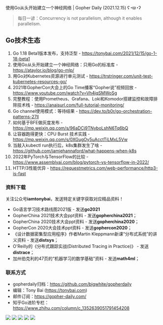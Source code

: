 使用Go从头开始建立一个神经网络 | Gopher Daily (2021.12.15) ʕ◔ϖ◔ʔ

>每日一谚：Concurrency is not parallelism, although it enables parallelism. 

## Go技术生态

1. Go 1.18 Beta1版本发布，支持泛型 - https://tonybai.com/2021/12/15/go-1-18-beta1
2. 使用Go从头开始建立一个神经网络：只用Go的标准库 - https://ataylor.io/blog/go-mlp/
3. 用Go对Kubernetes资源进行单元测试 - https://trstringer.com/unit-test-kubernetes-resources-go/
4. 2021年GopherCon大会上的Go Time播客“Gopher说”视频回放 - https://www.youtube.com/watch?v=Vh4jqSMWoSg
5. 完整教程：使用Prometheus、Grafana、Loki和Komodor搭建监控和故障排除技术栈 - https://anaisurl.com/full-tutorial-monitoring/
6. Go channel使用模式：等待结果 - https://dev.to/b0r/go-orchestration-patterns-27ll
7. 如何基于BFE做灰度发布 - https://mp.weixin.qq.com/s/96aDCj9TNyboLshN6Tq6bQ
8. 让容器跑得更快：CPU Burst 技术实践 - https://mp.weixin.qq.com/s/0XGugOy5uAcctTiLMxL5Vw
9. 当敲入kubectl run执行后，k8s集群发生了啥 - https://github.com/jamiehannaford/what-happens-when-k8s
10. 2022年PyTorch与TensorFlow的比较 - https://www.assemblyai.com/blog/pytorch-vs-tensorflow-in-2022/
11. HTTP/3性能优异 - https://requestmetrics.com/web-performance/http3-is-fast

### 资料下载

关注公众号**iamtonybai**，发送特定关键字获取对应精品资料！

* Go语言学习技术路线图2021版 - 发送**go2021**
* GopherChina 2021技术大会ppt资料 - 发送**gopherchina2021**；
* GopherChina 2020技术大会ppt资料 - 发送**gopherchina2020**；
* GopherCon 2020大会技术ppt资料 - 发送**gophercon2020**；
* 《设计数据密集型应用程序》作者Martin Kleppmann新课“分布式系统”的讲义资料 - 发送**distsys**；
* O'Reilly的《分布式跟踪实战(Distributed Tracing in Practice)》 - 发送**distrace**；
* 加州伯克利的47页的“机器学习的数学基础”资料 - 发送**math4ml**；

### 联系方式

* gopherdaily归档：https://github.com/bigwhite/gopherdaily
* 编辑：Tony Bai (https://tonybai.com)
* 邮件订阅：https://gopher-daily.com/
* 知乎Go进阶专栏：https://www.zhihu.com/column/c_1352639051791454208

![](https://mmbiz.qpic.cn/mmbiz_png/cH6WzfQ94mb54jsFJZ3Knmz8obUsf3PBShthmdSw5E01TcYmUReGkj0BWpxHak1HlnlzHvLmKax53YSGr7aNlA/0?wx_fmt=png)
![](https://mmbiz.qpic.cn/mmbiz_jpg/cH6WzfQ94mb54jsFJZ3Knmz8obUsf3PBDKyzaL44T9g1YiaYeujWa3QRrVC21SnO9h9qc2ia6ibyicc6LUdnD0ibymw/0?wx_fmt=jpeg)
![](https://mmbiz.qpic.cn/mmbiz_jpg/cH6WzfQ94mb54jsFJZ3Knmz8obUsf3PBVkLTWauQTKuwBfDjBzRvcPibRvN9xPCZyPDuz4oalon271El1nVHQNA/0?wx_fmt=jpeg)
![](https://mmbiz.qpic.cn/mmbiz_png/cH6WzfQ94mb54jsFJZ3Knmz8obUsf3PBIMyZScLjHJSVL4jnaGBSFYZNhRQEwdUoGsAISHfVKfCHhWPic8yY0Ow/0?wx_fmt=png)
![](https://mmbiz.qpic.cn/mmbiz_png/cH6WzfQ94mb54jsFJZ3Knmz8obUsf3PBrSoqeMvoWCticN2cpU64fJ0FYQdXJhP7ia7WRh8628uOAsQYeE2NibRRw/0?wx_fmt=png)

